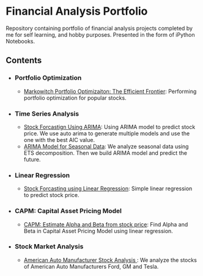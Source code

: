 # Financial Analysis Portfolio
Repository containing portfolio of financial analysis projects completed by me for self learning, and hobby purposes. Presented in the form of iPython Notebooks.

## Contents

- ### Portfolio Optimization

	- [Markowitch Portfolio Optimizaiton: The Efficient Frontier](https://github.com/mrmushfiq/python_meets_finance/blob/master/Portfolio_optimization/efficient_frontier_Portfolio_optimization.ipynb): Performing portfolio optimization for popular stocks.

- ### Time Series Analysis

	- [Stock Forcastign Using ARIMA](https://github.com/mrmushfiq/python_meets_finance/blob/master/arima_stock_forcasting/auto_ARIMA_stock_forecasting.ipynb): Using ARIMA model to predict stock price. We use auto arima to generate multiple models and use the one with the best AIC value.
	- [ARIMA Model for Seasonal Data](https://github.com/mrmushfiq/python_meets_finance/blob/master/ARIMA_seasonal/ARIMA_seasonal.ipynb): We analyze seasonal data using ETS decomposition. Then we build ARIMA model and predict the future.

- ### Linear Regression

	- [Stock Forcasting using Linear Regression](https://github.com/mrmushfiq/python_meets_finance/blob/master/Linear_regression/stock_market_linear_regression.ipynb): Simple linear regression to predict stock price.

- ### CAPM: Capital Asset Pricing Model

	- [CAPM: Estimate Alpha and Beta from stock price](https://github.com/mrmushfiq/python_meets_finance/blob/master/CAPM_capital_asset_pricing_model/CAPM_capital_asset_pricing_model.ipynb):  Find Alpha and Beta in Capital Asset Pricing Model using linear regression. 

- ### Stock Market Analysis

	- [American Auto Manufacturer Stock Analysis ](https://github.com/mrmushfiq/python_meets_finance/blob/master/stock_analysis/auto%20manufacturers_Stock_Analysis.ipynb):  We analyze the stocks of American Auto Manufacturers Ford, GM and Tesla. 
